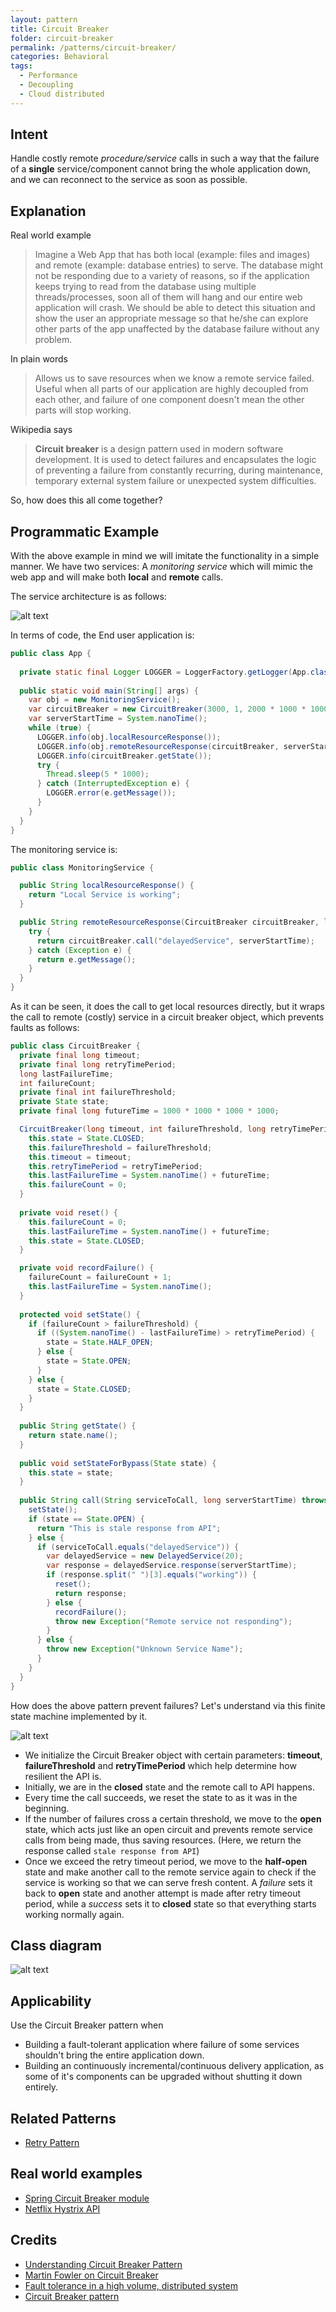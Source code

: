 ```yaml
---
layout: pattern
title: Circuit Breaker
folder: circuit-breaker
permalink: /patterns/circuit-breaker/
categories: Behavioral
tags:
  - Performance
  - Decoupling
  - Cloud distributed
---
```


## Intent

Handle costly remote *procedure/service* calls in such a way that the failure of a **single** service/component cannot bring the whole application down, and we can reconnect to the service as soon as possible.

## Explanation

Real world example

> Imagine a Web App that has both local (example: files and images) and remote (example: database entries) to serve. The database might not be responding due to a variety of reasons, so if the application keeps trying to read from the database using multiple threads/processes, soon all of them will hang and our entire web application will crash. We should be able to detect this situation and show the user an appropriate message so that he/she can explore other parts of the app unaffected by the database failure without any problem. 

In plain words

> Allows us to save resources when we know a remote service failed. Useful when all parts of our application are highly decoupled from each other, and failure of one component doesn't mean the other parts will stop working.

Wikipedia says

> **Circuit breaker** is a design pattern used in modern software development. It is used to detect failures and encapsulates the logic of preventing a failure from constantly recurring, during maintenance, temporary external system failure or unexpected system difficulties.

So, how does this all come together?

## Programmatic Example
With the above example in mind we will imitate the functionality in a simple manner. We have two services: A *monitoring service* which will mimic the web app and will make both **local** and **remote** calls.

The service architecture is as follows:

![alt text](./etc/ServiceDiagram.PNG "Service Diagram")

In terms of code, the End user application is:

```java
public class App {
   
  private static final Logger LOGGER = LoggerFactory.getLogger(App.class);
    
  public static void main(String[] args) {
    var obj = new MonitoringService();
    var circuitBreaker = new CircuitBreaker(3000, 1, 2000 * 1000 * 1000); 
    var serverStartTime = System.nanoTime();
    while (true) {
      LOGGER.info(obj.localResourceResponse());
      LOGGER.info(obj.remoteResourceResponse(circuitBreaker, serverStartTime));
      LOGGER.info(circuitBreaker.getState());
      try {
        Thread.sleep(5 * 1000); 
      } catch (InterruptedException e) {
        LOGGER.error(e.getMessage());
      }
    }
  }
}
```

The monitoring service is: 

``` java
public class MonitoringService {

  public String localResourceResponse() {
    return "Local Service is working";
  }

  public String remoteResourceResponse(CircuitBreaker circuitBreaker, long serverStartTime) {
    try {
      return circuitBreaker.call("delayedService", serverStartTime);
    } catch (Exception e) {
      return e.getMessage();
    }
  }
}
```
As it can be seen, it does the call to get local resources directly, but it wraps the call to remote (costly) service in a circuit breaker object, which prevents faults as follows:

```java
public class CircuitBreaker {
  private final long timeout;
  private final long retryTimePeriod;
  long lastFailureTime;
  int failureCount;
  private final int failureThreshold;
  private State state;
  private final long futureTime = 1000 * 1000 * 1000 * 1000;

  CircuitBreaker(long timeout, int failureThreshold, long retryTimePeriod) {
    this.state = State.CLOSED;
    this.failureThreshold = failureThreshold;
    this.timeout = timeout;
    this.retryTimePeriod = retryTimePeriod;
    this.lastFailureTime = System.nanoTime() + futureTime;
    this.failureCount = 0;
  }
    
  private void reset() {
    this.failureCount = 0;
    this.lastFailureTime = System.nanoTime() + futureTime; 
    this.state = State.CLOSED;
  }

  private void recordFailure() {
    failureCount = failureCount + 1;
    this.lastFailureTime = System.nanoTime();
  }
    
  protected void setState() {
    if (failureCount > failureThreshold) { 
      if ((System.nanoTime() - lastFailureTime) > retryTimePeriod) {
        state = State.HALF_OPEN;
      } else {
        state = State.OPEN;
      }
    } else {
      state = State.CLOSED;
    }
  }
    
  public String getState() {
    return state.name();
  }
  
  public void setStateForBypass(State state) {
    this.state = state;
  }
   
  public String call(String serviceToCall, long serverStartTime) throws Exception {
    setState();
    if (state == State.OPEN) {
      return "This is stale response from API";
    } else {
      if (serviceToCall.equals("delayedService")) {
        var delayedService = new DelayedService(20);
        var response = delayedService.response(serverStartTime);
        if (response.split(" ")[3].equals("working")) {
          reset();
          return response;
        } else {
          recordFailure();
          throw new Exception("Remote service not responding");
        }
      } else {
        throw new Exception("Unknown Service Name");
      }
    }
  }
}
```

How does the above pattern prevent failures? Let's understand via this finite state machine implemented by it.

![alt text](./etc/StateDiagram.PNG "State Diagram")

- We initialize the Circuit Breaker object with certain parameters: **timeout**, **failureThreshold** and **retryTimePeriod** which help determine how resilient the API is.
- Initially, we are in the **closed** state and the remote call to API happens.
- Every time the call succeeds, we reset the state to as it was in the beginning.
- If the number of failures cross a certain threshold, we move to the **open** state, which acts just like an open circuit and prevents remote service calls from being made, thus saving resources. (Here, we return the response called ```stale response from API```)
- Once we exceed the retry timeout period, we move to the **half-open** state and make another call to the remote service again to check if the service is working so that we can serve fresh content. A *failure* sets it back to **open** state and another attempt is made after retry timeout period, while a *success* sets it to **closed** state so that everything starts working normally again. 

## Class diagram
![alt text](./etc/circuit-breaker.urm.png "Circuit Breaker class diagram")

## Applicability
Use the Circuit Breaker pattern when

- Building a fault-tolerant application where failure of some services shouldn't bring the entire application down.
- Building an continuously incremental/continuous delivery application, as some of it's components can be upgraded without shutting it down entirely.

## Related Patterns

- [Retry Pattern](https://github.com/iluwatar/java-design-patterns/tree/master/retry)

## Real world examples

* [Spring Circuit Breaker module](https://spring.io/guides/gs/circuit-breaker)
* [Netflix Hystrix API](https://github.com/Netflix/Hystrix)

## Credits

* [Understanding Circuit Breaker Pattern](https://itnext.io/understand-circuitbreaker-design-pattern-with-simple-practical-example-92a752615b42)
* [Martin Fowler on Circuit Breaker](https://martinfowler.com/bliki/CircuitBreaker.html)
* [Fault tolerance in a high volume, distributed system](https://medium.com/netflix-techblog/fault-tolerance-in-a-high-volume-distributed-system-91ab4faae74a)
* [Circuit Breaker pattern](https://docs.microsoft.com/en-us/azure/architecture/patterns/circuit-breaker)
